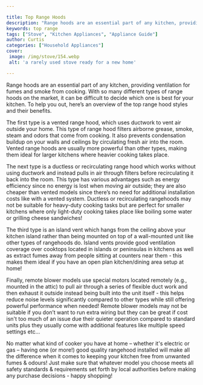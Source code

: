 ```yaml
---

title: Top Range Hoods
description: "Range hoods are an essential part of any kitchen, providing ventilation for fumes and smoke from cooking. With so many different t...learn more about it now"
keywords: top range
tags: ["Stove", "Kitchen Appliances", "Appliance Guide"]
author: Curtis
categories: ["Household Appliances"]
cover: 
 image: /img/stove/154.webp
 alt: 'a rarely used stove ready for a new home'

---
```


Range hoods are an essential part of any kitchen, providing ventilation for fumes and smoke from cooking. With so many different types of range hoods on the market, it can be difficult to decide which one is best for your kitchen. To help you out, here’s an overview of the top range hood styles and their benefits.

The first type is a vented range hood, which uses ductwork to vent air outside your home. This type of range hood filters airborne grease, smoke, steam and odors that come from cooking. It also prevents condensation buildup on your walls and ceilings by circulating fresh air into the room. Vented range hoods are usually more powerful than other types, making them ideal for larger kitchens where heavier cooking takes place. 

The next type is a ductless or recirculating range hood which works without using ductwork and instead pulls in air through filters before recirculating it back into the room. This type has various advantages such as energy efficiency since no energy is lost when moving air outside; they are also cheaper than vented models since there’s no need for additional installation costs like with a vented system. Ductless or recirculating rangehoods may not be suitable for heavy-duty cooking tasks but are perfect for smaller kitchens where only light-duty cooking takes place like boiling some water or grilling cheese sandwiches! 

The third type is an island vent which hangs from the ceiling above your kitchen island rather than being mounted on top of a wall-mounted unit like other types of rangehoods do. Island vents provide good ventilation coverage over cooktops located in islands or peninsulas in kitchens as well as extract fumes away from people sitting at counters near them - this makes them ideal if you have an open plan kitchen/dining area setup at home! 

Finally, remote blower models use special motors located remotely (e.g., mounted in the attic) to pull air through a series of flexible duct work and then exhaust it outside instead being built into the unit itself - this helps reduce noise levels significantly compared to other types while still offering powerful performance when needed! Remote blower models may not be suitable if you don’t want to run extra wiring but they can be great if cost isn't too much of an issue due their quieter operation compared to standard units plus they usually come with additional features like multiple speed settings etc… 

 No matter what kind of cooker you have at home – whether it's electric or gas – having one (or more!) good quality rangehood installed will make all the difference when it comes to keeping your kitchen free from unwanted fumes & odours! Just make sure that whatever model you choose meets all safety standards & requirements set forth by local authorities before making any purchase decisions - happy shopping!
